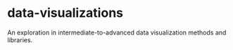 # data-visualizations
An exploration in intermediate-to-advanced data visualization methods and libraries.
